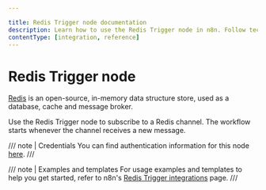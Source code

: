 ```yaml
---

title: Redis Trigger node documentation
description: Learn how to use the Redis Trigger node in n8n. Follow technical documentation to integrate Redis Trigger node into your workflows.
contentType: [integration, reference]
---
```


# Redis Trigger node

[Redis](https://redis.io/) is an open-source, in-memory data structure store, used as a database, cache and message broker.

Use the Redis Trigger node to subscribe to a Redis channel. The workflow starts whenever the channel receives a new message.

/// note | Credentials
You can find authentication information for this node [here](/integrations/builtin/credentials/redis.md).
///

///  note  | Examples and templates
For usage examples and templates to help you get started, refer to n8n's [Redis Trigger integrations](https://n8n.io/integrations/redis-trigger/) page.
///

